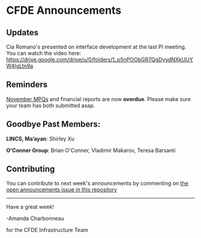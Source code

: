 # CFDE Announcements

## Updates

Cia Romano's presented on interface development at the last PI meeting. You can watch the video here: https://drive.google.com/drive/u/0/folders/1_p5nPOObGR7QgDyydNXkUUYW4IgLtn9a

## Reminders

[November MPQs](https://forms.gle/4tQPQgcMCTzqBUj28) and financial reports are now **overdue**. Please make sure your team has both submitted asap.

## Goodbye Past Members:

**LINCS, Ma’ayan**: Shirley Xu

**O'Conner Group**: Brian O'Conner, Vladimir Makarov, Teresa Barsanti

## Contributing

You can contribute to next week's announcements by commenting on [the open
announcements issue in this repository](https://github.com/nih-cfde/announcements/issues?utf8=%E2%9C%93&q=is%3Aissue+is%3Aopen+Announcements)

---

Have a great week!

-Amanda Charbonneau

for the CFDE Infrastructure Team




